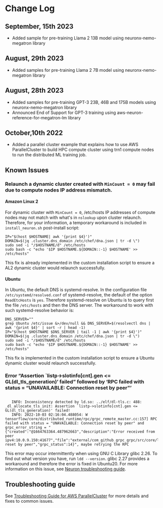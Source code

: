 # Change Log

## September, 15th 2023
* Added sample for pre-training Llama 2 13B model using neuronx-nemo-megatron library

## August, 29th 2023
* Added samples for pre-training Llama 2 7B model using neuronx-nemo-megatron library

## August, 28th 2023
* Added samples for pre-training GPT-3 23B, 46B and 175B models using neuronx-nemo-megatron library
* Announced End of Support for GPT-3 training using aws-neuron-reference-for-megatron-lm library 

## October,10th 2022

* Added a parallel cluster example that explains how to use AWS ParallelCluster to build HPC compute cluster using trn1 compute nodes to run the distributed ML training job.

## Known Issues

### Relaunch a dynamic cluster created with `MinCount = 0` may fail due to compute nodes IP address mismatch.

#### **Amazon Linux 2**

For dynamic cluster with `MinCount = 0`, /etc/hosts IP addresses of compute nodes may not match with what's in `nslookup` upon cluster relaunch. Therefore, for your information, a temporary workaround is included in `install_neuron.sh` post-install script:

```
IP="$(host $HOSTNAME| awk '{print $4}')"
DOMAIN=$(jq .cluster.dns_domain /etc/chef/dna.json | tr -d \")
sudo sed -i "/$HOSTNAME/d" /etc/hosts
sudo bash -c "echo '$IP $HOSTNAME.${DOMAIN::-1} $HOSTNAME' >> /etc/hosts"
```

This fix is already implemented in the custom installation script to ensure a AL2 dynamic cluster would relaunch successfully.

#### **Ubuntu**

In Ubuntu, the default DNS is systemd-resolve. In the configuration file `/etc/systemd/resolved.conf` of systemd-resolve, the default of the option `ReadEtcHosts` is `yes`.  Therefore systemd-resolve on Ubuntu is to query first the file `/etc/hosts` and then the DNS server. The workaround to work with such systemd-resolve behavior is:

```
DNS_SERVER=""
grep Ubuntu /etc/issue &>/dev/null && DNS_SERVER=$(resolvectl dns | awk '{print $4}' | sort -r | head -1)
IP="$(host $HOSTNAME $DNS_SERVER | tail -1 | awk '{print $4}')"
DOMAIN=$(jq .cluster.dns_domain /etc/chef/dna.json | tr -d \")
sudo sed -i "/$HOSTNAME/d" /etc/hosts
sudo bash -c "echo '$IP $HOSTNAME.${DOMAIN::-1} $HOSTNAME' >> /etc/hosts"
```

This fix is implemented in the custom installation script to ensure a Ubuntu dynamic cluster would relaunch successfully. 


### Error “Assertion `listp->slotinfo[cnt].gen <= GL(dl_tls_generation)’ failed” followed by ‘RPC failed with status = “UNAVAILABLE: Connection reset by peer”’


```

   INFO: Inconsistency detected by ld.so: ../elf/dl-tls.c: 488: _dl_allocate_tls_init: Assertion `listp->slotinfo[cnt].gen <= GL(dl_tls_generation)' failed!
   INFO: 2022-10-03 02:16:04.488054: W tensorflow/core/distributed_runtime/rpc/grpc_remote_master.cc:157] RPC failed with status = "UNAVAILABLE: Connection reset by peer" and grpc_error_string = "{"created":"@1664763364.487962663","description":"Error received from peer ipv4:10.0.9.150:41677","file":"external/com_github_grpc_grpc/src/core/lib/surface/call.cc","file_line":1056,"grpc_message":"Connection reset by peer","grpc_status":14}", maybe retrying the RPC

```
This error may occur intermittently when using GNU C Library glibc 2.26. To find out what version you have, run ```ldd --version```. glibc 2.27 provides a workaround and therefore the error is fixed in Ubuntu20. For more information on this issue, see [Neuron troubleshooting guide](https://awsdocs-neuron.readthedocs-hosted.com/en/latest/frameworks/torch/torch-neuronx/training-troubleshooting.html#error-assertion-listp-slotinfo-cnt-gen-gl-dl-tls-generation-failed-followed-by-rpc-failed-with-status-unavailable-connection-reset-by-peer). 

## Troubleshooting guide

See [Troubleshooting Guide for AWS ParallelCluster](https://docs.aws.amazon.com/parallelcluster/latest/ug/troubleshooting-v3.html) for more details and fixes to common issues.
